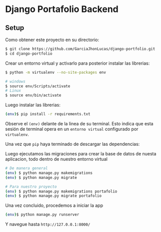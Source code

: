 # Django Portafolio Backend

## Setup

Como obtener este proyecto en su directorio:

```sh
$ git clone https://github.com/GarciaJhonLucas/django-portfolio.git
$ cd django-portfolio
```

Crear un entorno virtual y activarlo para posterior instalar las librerias:

```sh
$ python -m virtualenv --no-site-packages env

# windows
$ source env/Scripts/activate
# Linux
$ source env/bin/activate
```

Luego instalar las librerias:

```sh
(env)$ pip install -r requirements.txt
```

Observe el `(env)` delante de la linea de su terminal. Esto indica que esta sesión de terminal opera en un `entorno virtual` configurado por `virtualenv`.

Una vez que `pip` haya terminado de descargar las dependencias:

Luego ejecutamos las migraciones para crear la base de datos de nuesta aplicacion, todo dentro de nuestro entorno virtual
```sh
# De manera general
(env) $ python manage.py makemigrations
(env) $ python manage.py migrate

# Para nuestro proyecto
(env) $ python manage.py makemigrations portafolio
(env) $ python manage.py migrate portafolio
```

Una vez concluido, procedemos a iniciar la app
```sh
(env)$ python manage.py runserver
```
Y navegue hasta `http://127.0.0.1:8000/`

